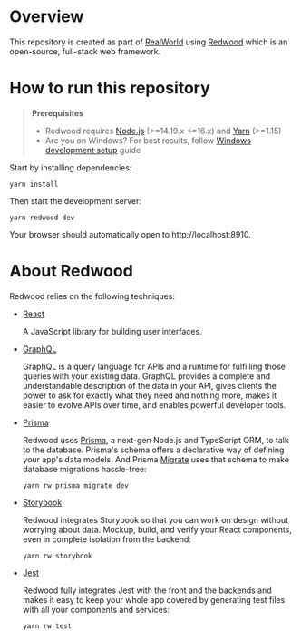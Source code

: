 # Overview

This repository is created as part of [RealWorld](https://github.com/gothinkster/realworld) using [Redwood](https://redwoodjs.com/) which is an open-source, full-stack web framework.

# How to run this repository

> **Prerequisites**
>
> - Redwood requires [Node.js](https://nodejs.org/en/) (>=14.19.x <=16.x) and [Yarn](https://yarnpkg.com/) (>=1.15)
> - Are you on Windows? For best results, follow [Windows development setup](https://redwoodjs.com/docs/how-to/windows-development-setup) guide

Start by installing dependencies:

```
yarn install
```

Then start the development server:

```
yarn redwood dev
```

Your browser should automatically open to http://localhost:8910.



# About Redwood

Redwood relies on the following techniques:

- [React](https://reactjs.org/)

  A JavaScript library for building user interfaces.

- [GraphQL](https://graphql.org/)

  GraphQL is a query language for APIs and a runtime for fulfilling those queries with your existing data. GraphQL provides a complete and understandable description of the data in your API, gives clients the power to ask for exactly what they need and nothing more, makes it easier to evolve APIs over time, and enables powerful developer tools.

- [Prisma](https://www.prisma.io/)

  Redwood uses [Prisma](https://www.prisma.io/), a next-gen Node.js and TypeScript ORM, to talk to the database. Prisma's schema offers a declarative way of defining your app's data models. And Prisma [Migrate](https://www.prisma.io/migrate) uses that schema to make database migrations hassle-free:

  ```
  yarn rw prisma migrate dev
  ```

- [Storybook](https://storybook.js.org/)

  Redwood integrates Storybook so that you can work on design without worrying about data.
  Mockup, build, and verify your React components, even in complete isolation from the backend:

  ```
  yarn rw storybook
  ```

- [Jest](https://jestjs.io/)

  Redwood fully integrates Jest with the front and the backends and makes it easy to keep your whole app covered by generating test files with all your components and services:

  ```
  yarn rw test
  ```
